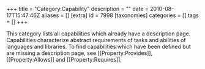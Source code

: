 +++
title = "Category:Capability"
description = ""
date = 2010-08-17T15:47:46Z
aliases = []
[extra]
id = 7998
[taxonomies]
categories = []
tags = []
+++

This category lists all capabilities which already have a description page. Capabilities characterize abstract requirements of tasks and abilities of languages and libraries. To find capabilities which have been defined but are missing a description page, see [[Property:Provides]], [[Property:Allows]] and [[Property:Requires]].
